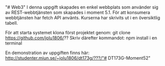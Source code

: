 "# Web3" 
I denna uppgift skapades en enkel webbplats som använder sig av REST-webbtjänsten som skapades i moment 5.1. För att konsumera webbtjänsten har fetch API använts. 
Kurserna har skrivits ut i en översiktlig tabell. 

För att starta systemet klona först projektet genom: git clone https://github.com/jolu1806/??
Skriv därefter kommandot: npm install i en terminal

En demonstration av uppgiften finns här: http://studenter.miun.se/~jolu1806/dt173g/???/"# DT173G-Moment52" 
